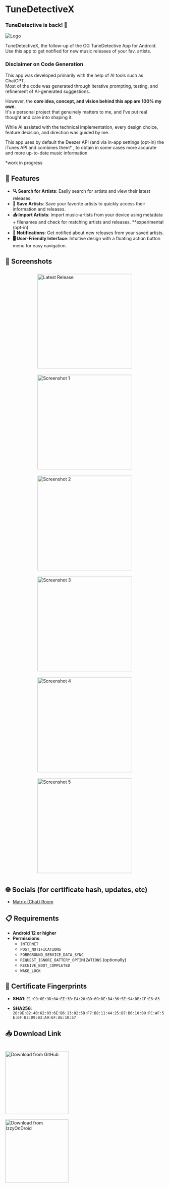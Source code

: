 # TuneDetectiveX

### TuneDetective is back! 🎉

![Logo](https://github.com/nooowavailable/tunedetectivex/blob/master/app/src/main/ic_launcher-playstore.png?raw=true)

TuneDetectiveX, the follow-up of the OG TuneDetective App for Android. Use this app to get notified for new music releases of your fav. artists.

### Disclaimer on Code Generation

This app was developed primarily with the help of AI tools such as ChatGPT.  
Most of the code was generated through iterative prompting, testing, and refinement of AI-generated suggestions.

However, the **core idea, concept, and vision behind this app are 100% my own**.  
It's a personal project that genuinely matters to me, and I’ve put real thought and care into shaping it.

While AI assisted with the technical implementation, every design choice, feature decision, and direction was guided by me.

This app uses by default the Deezer API (and via in-app settings (opt-in) the iTunes API and combines them* , to obtain in some cases more accurate and more up-to-date music information.

*work in progress


## 🌟 Features

- **🔍 Search for Artists**: Easily search for artists and view their latest releases.
- **💾 Save Artists**: Save your favorite artists to quickly access their information and releases.
- **📥 Import Artists**: Import music-artists from your device using metadata + filenames and check for matching artists and releases. **experimental (opt-in)
- **🔔 Notifications**: Get notified about new releases from your saved artists.
- **🖥️ User-Friendly Interface**: Intuitive design with a floating action button menu for easy navigation.

## 📸 Screenshots

<div style="display: flex; justify-content: center; flex-wrap: wrap;">
    <img src="https://github.com/nooowavailable/tunedetectivex/blob/master/appScreenshots/latest_release.png?raw=true" alt="Latest Release" width="300" style="margin: 10px;" />
    <img src="https://github.com/nooowavailable/tunedetectivex/blob/master/appScreenshots/artist_search.png?raw=true" alt="Screenshot 1" width="300" style="margin: 10px;" />
    <img src="https://github.com/nooowavailable/tunedetectivex/blob/master/appScreenshots/discography.png?raw=true" alt="Screenshot 2" width="300" style="margin: 10px;" />
    <img src="https://github.com/nooowavailable/tunedetectivex/blob/master/appScreenshots/saved_artists.png?raw=true" alt="Screenshot 3" width="300" style="margin: 10px;" />
    <img src="https://github.com/nooowavailable/tunedetectivex/blob/master/appScreenshots/releases_saved_artists.png?raw=true" alt="Screenshot 4" width="300" style="margin: 10px;" />
    <img src="https://github.com/nooowavailable/tunedetectivex/blob/master/appScreenshots/tut_main_screen.png?raw=true" alt="Screenshot 5" width="300" style="margin: 10px;" />
</div>

## 🌐 Socials (for certificate hash, updates, etc)
- [Matrix (Chat) Room](https://matrix.to/#/!HKIBPXETQFYecRxILT:matrix.org?via=matrix.org)

## 📋 Requirements

- **Android 12 or higher**
- **Permissions**:
  - `INTERNET`
  - `POST_NOTIFICATIONS`
  - `FOREGROUND_SERVICE_DATA_SYNC`
  - `REQUEST_IGNORE_BATTERY_OPTIMIZATIONS` (optionally)
  - `RECEIVE_BOOT_COMPLETED`
  - `WAKE_LOCK`

## 📜 Certificate Fingerprints

- **SHA1**: `E1:C9:0E:9D:0A:EE:3B:E4:20:BD:69:DE:B4:36:5E:94:DB:CF:E6:83`

- **SHA256**: `20:9E:82:40:62:03:6E:B6:13:82:5D:F7:B8:11:44:25:B7:B6:10:09:FC:AF:5E:6F:B2:D9:B3:A9:6F:AE:10:57`

## 📥 Download Link
<br>
<a href="https://github.com/nooowavailable/tunedetectivex/releases">
  <img src="https://img.shields.io/badge/GitHub-Download-black?logo=github&style=for-the-badge" alt="Download from GitHub" width="200"/>
</a>

<br>
<br>

<a href="https://apt.izzysoft.de/fdroid/index/apk/com.dev.tunedetectivex">
  <img src="https://gitlab.com/IzzyOnDroid/repo/-/raw/master/assets/IzzyOnDroid.png" alt="Download from IzzyOnDroid" width="200"/>
</a>

